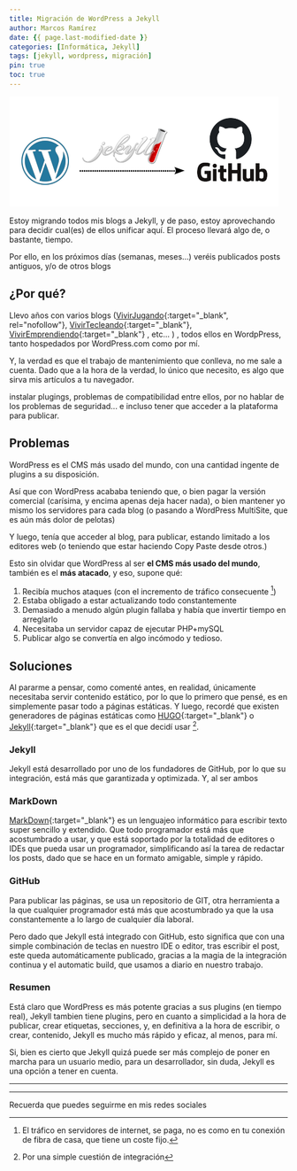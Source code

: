 ```yaml
---
title: Migración de WordPress a Jekyll
author: Marcos Ramírez
date: {{ page.last-modified-date }}
categories: [Informática, Jekyll]
tags: [jekyll, wordpress, migración]
pin: true
toc: true
---
```


![Wordpress To Jekyll](/assets/img/headers/wp2jekyll.png)

Estoy migrando todos mis blogs a Jekyll, y de paso, estoy aprovechando para decidir cual(es) de ellos unificar aquí.
El proceso llevará algo de, o bastante, tiempo.

Por ello, en los próximos días (semanas, meses...) veréis publicados posts antiguos, y/o de otros blogs

## ¿Por qué?

Llevo años con varios blogs ([VivirJugando](https://VivirJugando.wordpress.com){:target="_blank", rel="nofollow"}, [VivirTecleando](https://vivirtecleando.wordpress.com){:target="_blank"}, [VivirEmprendiendo](https://VivirEmprendiendo.wordpress.com){:target="_blank"} , etc... ) , todos ellos en WordpPress, tanto hospedados por WordPress.com como por mí.


Y, la verdad es que el trabajo de mantenimiento que conlleva, no me sale a cuenta.
Dado que a la hora de la verdad, lo único que necesito, es algo que sirva mis artículos a tu navegador.

 instalar plugings, problemas de compatibilidad entre ellos, por no hablar de los problemas de seguridad... e incluso tener que acceder a la plataforma para publicar.

## Problemas

WordPress es el CMS más usado del mundo, con una cantidad ingente de plugins a su disposición.

Así que con WordPress acababa teniendo que, o bien pagar la versión comercial (carísima, y encima apenas deja hacer nada), o bien mantener yo mismo los servidores para cada blog (o pasando a WordPress MultiSite, que es aún más dolor de pelotas)

Y luego, tenía que acceder al blog, para publicar, estando limitado a los editores web (o teniendo que estar haciendo Copy Paste desde otros.)

Esto sin olvidar que WordPress al ser **el CMS más usado del mundo**, también es el **más atacado**, y eso, supone qué:

1. Recibía muchos ataques (con el incremento de tráfico consecuente [^1])
2. Estaba obligado a estar actualizando todo constantemente
3. Demasiado a menudo algún plugin fallaba y había que invertir tiempo en arreglarlo
4. Necesitaba un servidor capaz de ejecutar PHP+mySQL
5. Publicar algo se convertía en algo incómodo y tedioso.

## Soluciones

Al pararme a pensar, como comenté antes, en realidad, únicamente necesitaba servir contenido estático, por lo que lo primero que pensé, es en simplemente pasar todo a páginas estáticas.
Y luego, recordé que existen generadores de páginas estáticas como [HUGO](https://gohugo.io/){:target="_blank"} o [Jekyll](https://jekyllrb.com/){:target="_blank"} que es el que decidí usar [^2].

### Jekyll

Jekyll está desarrollado por uno de los fundadores de GitHub, por lo que su integración, está más que garantizada y optimizada.
Y, al ser ambos


### MarkDown

[MarkDown](https://es.wikipedia.org/wiki/Markdown){:target="_blank"} es un lenguajeo informático para escribir texto super sencillo y extendido.
Que todo programador está más que acostumbrado a usar, y que está soportado por la totalidad de editores o IDEs que pueda usar un programador, simplificando así la tarea de redactar los posts, dado que se hace en un formato amigable, simple y rápido.


### GitHub

Para publicar las páginas, se usa un repositorio de GIT, otra herramienta a la que cualquier programador está más que acostumbrado ya que la usa constantemente a lo largo de cualquier día laboral.

Pero dado que Jekyll está integrado con GitHub, esto significa que con una simple combinación de teclas en nuestro IDE o editor, tras escribir el post, este queda automáticamente publicado, gracias a la magia de la integración continua y el automatic build, que usamos a diario en nuestro trabajo.


### Resumen

Está claro que WordPress es más potente gracias a sus plugins (en tiempo real), Jekyll tambien tiene plugins, pero en cuanto a simplicidad a la hora de publicar, crear etiquetas, secciones, y, en definitiva a la hora de escribir, o crear, contenido, Jekyll es mucho más rápido y eficaz, al menos, para mí.

Si, bien es cierto que Jekyll quizá puede ser más complejo de poner en marcha para un usuario medio, para un desarrollador, sin duda, Jekyll es una opción a tener en cuenta.

---
[^1]: El tráfico en servidores de internet, se paga, no es como en tu conexión de fibra de casa, que tiene un coste fijo.
[^2]: Por una simple cuestión de integración

***
Recuerda que puedes seguirme en mis redes sociales
